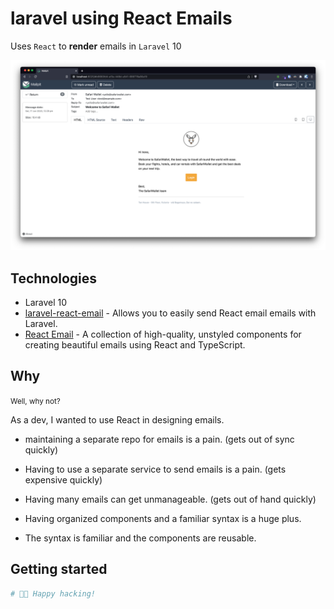 # laravel using React Emails 

Uses `React` to **render** emails in `Laravel` 10

![Screenshot](./public//screenshot.png)


## Technologies

- Laravel 10
- [laravel-react-email](https://github.com/maantje/laravel-react-email) - Allows you to easily send React email emails with Laravel.
- [React Email](https://react.email/) - A collection of high-quality, unstyled components for creating beautiful emails using React and TypeScript.

## Why 

<small>Well, why not?</small>

As a dev, I wanted to use React in designing emails. 

- maintaining a separate repo for emails is a pain. (gets out of sync quickly)
- Having to use a separate service to send emails is a pain. (gets expensive quickly) 
- Having many emails can get unmanageable. (gets out of hand quickly)


- Having organized components and a familiar syntax is a huge plus.
- The syntax is familiar and the components are reusable.


## Getting started


```bash
# 🧑‍💻 Happy hacking! 
```
